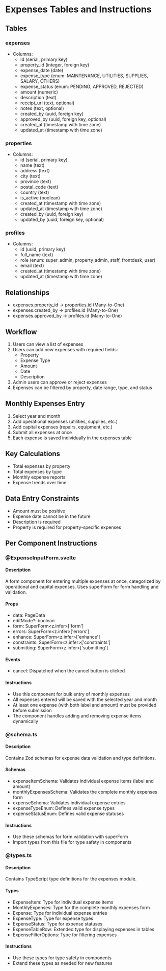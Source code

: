# Expenses Tables and Instructions

## Tables

### expenses
- Columns: 
  - id (serial, primary key)
  - property_id (integer, foreign key)
  - expense_date (date)
  - expense_type (enum: MAINTENANCE, UTILITIES, SUPPLIES, SALARY, OTHERS)
  - expense_status (enum: PENDING, APPROVED, REJECTED)
  - amount (numeric)
  - description (text)
  - receipt_url (text, optional)
  - notes (text, optional)
  - created_by (uuid, foreign key)
  - approved_by (uuid, foreign key, optional)
  - created_at (timestamp with time zone)
  - updated_at (timestamp with time zone)

### properties
- Columns:
  - id (serial, primary key)
  - name (text)
  - address (text)
  - city (text)
  - province (text)
  - postal_code (text)
  - country (text)
  - is_active (boolean)
  - created_at (timestamp with time zone)
  - updated_at (timestamp with time zone)
  - created_by (uuid, foreign key)
  - updated_by (uuid, foreign key, optional)

### profiles
- Columns:
  - id (uuid, primary key)
  - full_name (text)
  - role (enum: super_admin, property_admin, staff, frontdesk, user)
  - email (text)
  - created_at (timestamp with time zone)
  - updated_at (timestamp with time zone)

## Relationships
- expenses.property_id → properties.id (Many-to-One)
- expenses.created_by → profiles.id (Many-to-One)
- expenses.approved_by → profiles.id (Many-to-One)

## Workflow

1. Users can view a list of expenses
2. Users can add new expenses with required fields:
   - Property
   - Expense Type
   - Amount
   - Date
   - Description
3. Admin users can approve or reject expenses
4. Expenses can be filtered by property, date range, type, and status

## Monthly Expenses Entry
1. Select year and month
2. Add operational expenses (utilities, supplies, etc.)
3. Add capital expenses (repairs, equipment, etc.)
4. Submit all expenses at once
5. Each expense is saved individually in the expenses table

## Key Calculations
- Total expenses by property
- Total expenses by type
- Monthly expense reports
- Expense trends over time

## Data Entry Constraints
- Amount must be positive
- Expense date cannot be in the future
- Description is required
- Property is required for property-specific expenses

## Per Component Instructions

### @ExpenseInputForm.svelte
#### Description
A form component for entering multiple expenses at once, categorized by operational and capital expenses. Uses superForm for form handling and validation.

#### Props
- data: PageData
- editMode?: boolean
- form: SuperForm<z.infer<typeof monthlyExpensesSchema>>['form']
- errors: SuperForm<z.infer<typeof monthlyExpensesSchema>>['errors']
- enhance: SuperForm<z.infer<typeof monthlyExpensesSchema>>['enhance']
- constraints: SuperForm<z.infer<typeof monthlyExpensesSchema>>['constraints']
- submitting: SuperForm<z.infer<typeof monthlyExpensesSchema>>['submitting']

#### Events
- cancel: Dispatched when the cancel button is clicked

#### Instructions
- Use this component for bulk entry of monthly expenses
- All expenses entered will be saved with the selected year and month
- At least one expense (with both label and amount) must be provided before submission
- The component handles adding and removing expense items dynamically

### @schema.ts
#### Description
Contains Zod schemas for expense data validation and type definitions.

#### Schemas
- expenseItemSchema: Validates individual expense items (label and amount)
- monthlyExpensesSchema: Validates the complete monthly expenses form
- expenseSchema: Validates individual expense entries
- expenseTypeEnum: Defines valid expense types
- expenseStatusEnum: Defines valid expense statuses

#### Instructions
- Use these schemas for form validation with superForm
- Import types from this file for type safety in components

### @types.ts
#### Description
Contains TypeScript type definitions for the expenses module.

#### Types
- ExpenseItem: Type for individual expense items
- MonthlyExpenses: Type for the complete monthly expenses form
- Expense: Type for individual expense entries
- ExpenseType: Type for expense types
- ExpenseStatus: Type for expense statuses
- ExpenseTableRow: Extended type for displaying expenses in tables
- ExpenseFilterOptions: Type for filtering expenses

#### Instructions
- Use these types for type safety in components
- Extend these types as needed for new features
